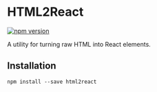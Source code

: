 # HTML2React

[![npm version](https://img.shields.io/npm/v/html2react.svg?maxAge=2592000&style=flat-square)](https://www.npmjs.org/package/html2react)

A utility for turning raw HTML into React elements.

## Installation

```
npm install --save html2react
```
